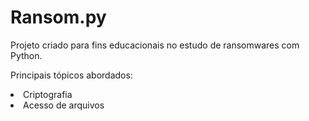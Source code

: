 # Ransom.py

<div>
    <p>Projeto criado para fins educacionais no estudo de ransomwares com Python.</p>
    <p>Principais tópicos abordados:</p>
    <li>
        Criptografia
    </li>
    <li>
        Acesso de arquivos
    </li>
</div>     
